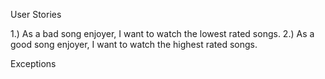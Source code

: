 User Stories

  1.) As a bad song enjoyer, I want to watch the lowest rated songs.
  2.) As a good song enjoyer, I want to watch the highest rated songs.

Exceptions

